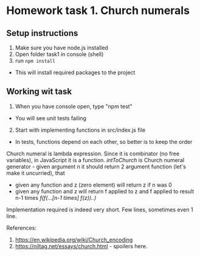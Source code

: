
# Homework task 1. Church numerals

## Setup instructions

1. Make sure you have node.js installed
1. Open folder task1 in console (shell)
1. run `npm install`
  * This will install required packages to the project 

## Working wit task

1. When you have console open, type "npm test"
  * You will see unit tests failing
2. Start with implementing functions in src/index.js file
  * In tests, functions depend on each other, so better is to keep the order

Church numeral is lambda expression. Since it is combinator (no free variables), in JavaScript it is a function. 
_intToChurch_ is Church numeral generator - given argument n it should return 2 argument function (let's make it uncurried), that
* given any function and z (zero element) will return z if n was 0
* given any function and z will return f applied to z and f applied to result n-1 times _f(f(...[n-1 times] f(z))..)_

Implementation required is indeed very short. Few lines, sometimes even 1 line.

References:
1. https://en.wikipedia.org/wiki/Church_encoding
2. https://niltag.net/essays/church.html - spoilers here.

